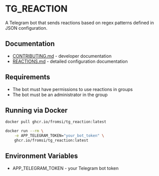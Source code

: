 # TG_REACTION
A Telegram bot that sends reactions based on regex patterns defined in JSON configuration.

## Documentation

- [CONTRIBUTING.md](CONTRIBUTING.md) - developer documentation
- [REACTIONS.md](REACTIONS.md) - detailed configuration documentation

## Requirements

* The bot must have permissions to use reactions in groups
* The bot must be an administrator in the group

## Running via Docker
```bash
docker pull ghcr.io/fromsi/tg_reaction:latest

docker run --rm \
    -e APP_TELEGRAM_TOKEN="your_bot_token" \
    ghcr.io/fromsi/tg_reaction:latest
```

## Environment Variables
* APP_TELEGRAM_TOKEN - your Telegram bot token